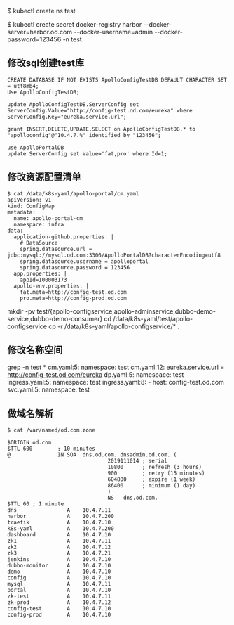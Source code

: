 $ kubectl create ns test

$ kubectl create secret docker-registry harbor --docker-server=harbor.od.com --docker-username=admin --docker-password=123456 -n test

## 修改sql创建test库
```
CREATE DATABASE IF NOT EXISTS ApolloConfigTestDB DEFAULT CHARACTER SET = utf8mb4;
Use ApolloConfigTestDB;

update ApolloConfigTestDB.ServerConfig set ServerConfig.Value="http://config-test.od.com/eureka" where ServerConfig.Key="eureka.service.url";

grant INSERT,DELETE,UPDATE,SELECT on ApolloConfigTestDB.* to "apolloconfig"@"10.4.7.%" identified by "123456";

use ApolloPortalDB
update ServerConfig set Value='fat,pro' where Id=1;
```


## 修改资源配置清单
```
$ cat /data/k8s-yaml/apollo-portal/cm.yaml
apiVersion: v1
kind: ConfigMap
metadata:
  name: apollo-portal-cm
  namespace: infra
data:
  application-github.properties: |
    # DataSource
    spring.datasource.url = jdbc:mysql://mysql.od.com:3306/ApolloPortalDB?characterEncoding=utf8
    spring.datasource.username = apolloportal
    spring.datasource.password = 123456
  app.properties: |
    appId=100003173
  apollo-env.properties: |
    fat.meta=http://config-test.od.com
    pro.meta=http://config-prod.od.com
```


mkdir -pv test/{apollo-configservice,apollo-adminservice,dubbo-demo-service,dubbo-demo-consumer}
cd /data/k8s-yaml/test/apollo-configservice
cp -r /data/k8s-yaml/apollo-configservice/* .

## 修改名称空间
grep -n test *
cm.yaml:5:  namespace: test
cm.yaml:12:    eureka.service.url = http://config-test.od.com/eureka
dp.yaml:5:  namespace: test
ingress.yaml:5:  namespace: test
ingress.yaml:8:  - host: config-test.od.com
svc.yaml:5:  namespace: test

## 做域名解析
```
$ cat /var/named/od.com.zone 

$ORIGIN od.com.
$TTL 600        ; 10 minutes
@               IN SOA  dns.od.com. dnsadmin.od.com. (
                                2019111014 ; serial
                                10800      ; refresh (3 hours)
                                900        ; retry (15 minutes)
                                604800     ; expire (1 week)
                                86400      ; minimum (1 day)
                                )
                                NS   dns.od.com.
$TTL 60 ; 1 minute
dns                A    10.4.7.11
harbor             A    10.4.7.200
traefik            A    10.4.7.10
k8s-yaml           A    10.4.7.200
dashboard          A    10.4.7.10
zk1                A    10.4.7.11
zk2                A    10.4.7.12
zk3                A    10.4.7.21
jenkins            A    10.4.7.10
dubbo-monitor      A    10.4.7.10
demo               A    10.4.7.10
config             A    10.4.7.10
mysql              A    10.4.7.11
portal             A    10.4.7.10
zk-test            A    10.4.7.11
zk-prod            A    10.4.7.12
config-test        A    10.4.7.10
config-prod        A    10.4.7.10
```
